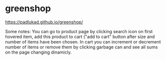 # greenshop
https://padlukad.github.io/greenshop/

Some notes:
You can go to product page by clicking search icon on first hovered item, add this product to cart ("add to cart" button after size and number of items have been chosen.
In cart you can increment or decrement number of items or remove them by clicking garbage can and see all sums on the page changing dinamicly.
